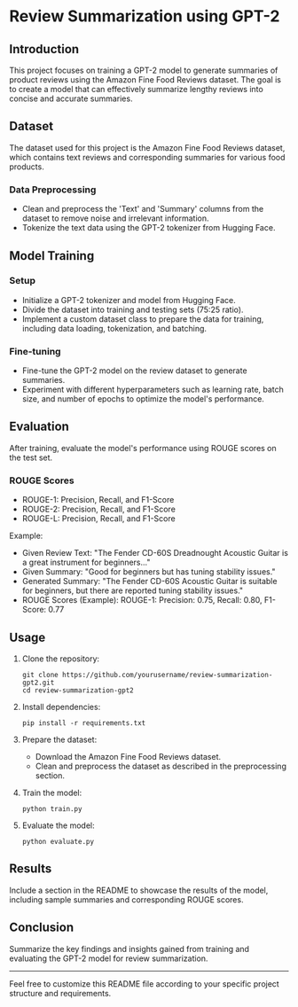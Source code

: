 
# Review Summarization using GPT-2

## Introduction
This project focuses on training a GPT-2 model to generate summaries of product reviews using the Amazon Fine Food Reviews dataset. The goal is to create a model that can effectively summarize lengthy reviews into concise and accurate summaries.

## Dataset
The dataset used for this project is the Amazon Fine Food Reviews dataset, which contains text reviews and corresponding summaries for various food products.

### Data Preprocessing
- Clean and preprocess the 'Text' and 'Summary' columns from the dataset to remove noise and irrelevant information.
- Tokenize the text data using the GPT-2 tokenizer from Hugging Face.

## Model Training
### Setup
- Initialize a GPT-2 tokenizer and model from Hugging Face.
- Divide the dataset into training and testing sets (75:25 ratio).
- Implement a custom dataset class to prepare the data for training, including data loading, tokenization, and batching.

### Fine-tuning
- Fine-tune the GPT-2 model on the review dataset to generate summaries.
- Experiment with different hyperparameters such as learning rate, batch size, and number of epochs to optimize the model's performance.

## Evaluation
After training, evaluate the model's performance using ROUGE scores on the test set.

### ROUGE Scores
- ROUGE-1: Precision, Recall, and F1-Score
- ROUGE-2: Precision, Recall, and F1-Score
- ROUGE-L: Precision, Recall, and F1-Score

Example:
- Given Review Text: "The Fender CD-60S Dreadnought Acoustic Guitar is a great instrument for beginners..."
- Given Summary: "Good for beginners but has tuning stability issues."
- Generated Summary: "The Fender CD-60S Acoustic Guitar is suitable for beginners, but there are reported tuning stability issues."
- ROUGE Scores (Example): ROUGE-1: Precision: 0.75, Recall: 0.80, F1-Score: 0.77

## Usage
1. Clone the repository:
   ```
   git clone https://github.com/yourusername/review-summarization-gpt2.git
   cd review-summarization-gpt2
   ```

2. Install dependencies:
   ```
   pip install -r requirements.txt
   ```

3. Prepare the dataset:
   - Download the Amazon Fine Food Reviews dataset.
   - Clean and preprocess the dataset as described in the preprocessing section.

4. Train the model:
   ```
   python train.py
   ```

5. Evaluate the model:
   ```
   python evaluate.py
   ```

## Results
Include a section in the README to showcase the results of the model, including sample summaries and corresponding ROUGE scores.

## Conclusion
Summarize the key findings and insights gained from training and evaluating the GPT-2 model for review summarization.

---

Feel free to customize this README file according to your specific project structure and requirements.
